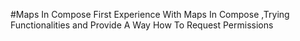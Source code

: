 #Maps In Compose
First Experience With Maps In Compose ,Trying Functionalities and Provide A Way How To Request Permissions 

